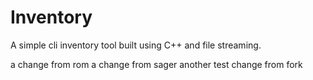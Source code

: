# Inventory

A simple cli inventory tool built using C++ and file streaming.

a change from rom
a change from sager
another test change from fork

